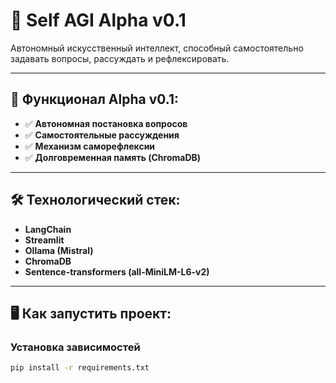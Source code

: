 # 🤖 Self AGI Alpha v0.1
Автономный искусственный интеллект, способный самостоятельно задавать вопросы, рассуждать и рефлексировать.

---

## 🚀 Функционал Alpha v0.1:

- ✅ **Автономная постановка вопросов**
- ✅ **Самостоятельные рассуждения**
- ✅ **Механизм саморефлексии**
- ✅ **Долговременная память (ChromaDB)**

---

## 🛠️ Технологический стек:

- **LangChain**
- **Streamlit**
- **Ollama (Mistral)**
- **ChromaDB**
- **Sentence-transformers (all-MiniLM-L6-v2)**

---

## 🖥️ Как запустить проект:

### Установка зависимостей
```bash
pip install -r requirements.txt
